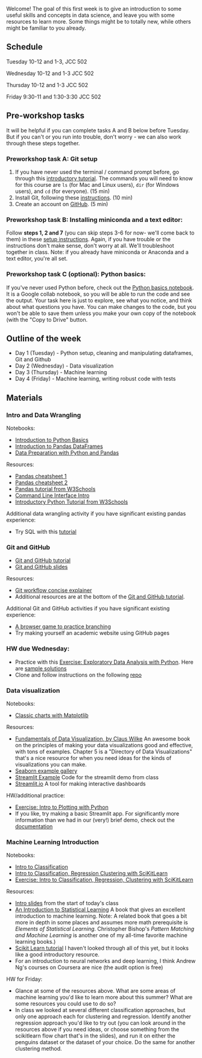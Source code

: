 

Welcome! The goal of this first week is to give an introduction to some useful skills and concepts in data science, and leave you with some resources to learn more. Some things might be to totally new, while others might be familiar to you already.

## Schedule

Tuesday 10-12 and 1-3, JCC 502

Wednesday 10-12 and 1-3 JCC 502

Thursday 10-12 and 1-3 JCC 502

Friday 9:30-11 and 1:30-3:30 JCC 502

## Pre-workshop tasks

It will be helpful if you can complete tasks A and B below before Tuesday. But if you can't or you run into trouble, don't worry - we can also work through these steps together.

### Preworkshop task A: Git setup

1. If you have never used the terminal / command prompt before, go through this [introductory tutorial](https://tutorial.djangogirls.org/en/intro_to_command_line/). The commands you will need to know for this course are `ls` (for Mac and Linux users), `dir` (for Windows users), and `cd` (for everyone). (15 min)
2. Install Git, following these [instructions](https://karink520.github.io/git-and-github-intro/install_git.html). (10 min)
3. Create an account on [GitHub](https://github.com). (5 min)

### Preworkshop task B: Installing miniconda and a text editor:

Follow **steps 1, 2 and 7** (you can skip steps 3-6 for now- we'll come back to them) in these [setup instructions](https://karinknudson.com/python_setup.pdf). Again, if you have trouble or the instructions don't make sense, don't worry at all. We'll troubleshoot together in class. Note: if you already have miniconda or Anaconda and a text editor, you're all set.

### Preworkshop task C (optional): Python basics:

If you've never used Python before, check out the [Python basics notebook](https://colab.research.google.com/drive/1-xnnJtSNYMwsizsR0q2Wc8Ys_jNt6srR). It is a Google collab notebook, so you will be able to run the code and see the output. Your task here is just to explore, see what you notice, and think about what questions you have. You can make changes to the code, but you won't be able to save them unless you make your own copy of the notebook (with the "Copy to Drive" button.

## Outline of the week

- Day 1 (Tuesday) - Python setup, cleaning and manipulating dataframes, Git and Github
- Day 2 (Wednesday) - Data visualization
- Day 3 (Thursday) - Machine learning
- Day 4 (Friday) - Machine learning, writing robust code with tests

## Materials

### Intro and Data Wrangling

Notebooks:

- [Introduction to Python Basics](https://colab.research.google.com/drive/1-xnnJtSNYMwsizsR0q2Wc8Ys_jNt6srR)
- [Introduction to Pandas DataFrames](https://colab.research.google.com/drive/1LoMojpmzeu8dxX6Uc6Wt9ky-MYy0ttq0)
- [Data Preparation with Python and Pandas](https://colab.research.google.com/drive/1YjYPxfbRPBlLT8w5wHpsDY2667EYeU4U)

Resources:

- [Pandas cheatsheet 1](https://drive.google.com/file/d/1UHK8wtWbADvHKXFC937IS6MTnlSZC_zB/view)
- [Pandas cheatsheet 2](https://pandas.pydata.org/Pandas_Cheat_Sheet.pdf)
- [Pandas tutorial from W3Schools](https://www.w3schools.com/python/pandas/default.asp)
- [Command Line Interface Intro](https://www.w3schools.com/whatis/whatis_cli.asp)
- [Introductory Python Tutorial from W3Schools](https://www.w3schools.com/python/python_variables.asp)

Additional data wrangling activity if you have significant existing pandas experience:
 - Try SQL with this [tutorial](https://www.w3schools.com/sql/)

### Git and GitHub

- [Git and GitHub tutorial](https://karink520.github.io/git-and-github-intro/git_workshop.html)
- [Git and GitHub slides](https://karink520.github.io/git-and-github-intro/git_workshop_slides.pdf)

Resources:
- [Git workflow concise explainer](https://karinknudson.com/git_workflow.html)
- Additional resources are at the bottom of the [Git and GitHub tutorial](https://karink520.github.io/git-and-github-intro/git_workshop.html).

Additional Git and GitHub activities if you have significant existing experience:
- [A browser game to practice branching](https://learngitbranching.js.org/)
- Try making yourself an academic website using GitHub pages

### HW due Wednesday:
- Practice with this [Exercise: Exploratory Data Analysis with Python](https://colab.research.google.com/drive/1CAP_k6HF88O-19wngS_5x2KN7Sfiwypo). Here are [sample solutions](https://colab.research.google.com/drive/1duLnyhAwB-THIKNzXDNEsGhHILtZ2KbP#scrollTo=2WUdwbKcvTpG)
- Clone and follow instructions on the following [repo](https://github.com/merterden98/intros)

### Data visualization

Notebooks:
- [Classic charts with Matplotlib](https://colab.research.google.com/drive/1BymAOKBf1arAYSLvpytrT0GetZK0zyLu)

Resources:
- [Fundamentals of Data Visualization, by Claus Wilke](https://clauswilke.com/dataviz/) An awesome book on the principles of making your data visualizations good and effective, with tons of examples. Chapter 5 is a "Directory of Data Visualizations" that's a nice resource for when you need ideas for the kinds of visualizations you can make.
- [Seaborn example gallery](https://seaborn.pydata.org/examples/index.html)
- [Streamlit Example](streamlit_example.py) Code for the streamlit demo from class 
- [Streamlit.io](https://streamlit.io/) A tool for making interactive dashboards

HW/additional practice:
- [Exercise: Intro to Plotting with Python](https://colab.research.google.com/drive/14WX9amWra-ChZj_PO6J37zrFc_sDRQ0J?usp=sharing)
- If you like, try making a basic Streamlit app. For significantly more information than we had in our (very!) brief demo, check out the [documentation](https://docs.streamlit.io/library/get-started/main-concepts)

### Machine Learning Introduction

Notebooks:
- [Intro to Classification](https://colab.research.google.com/drive/1ZV0PdqZYhwZTX3B2GI3U38phlavMxJne#scrollTo=WE9k86L-r6tv)
- [Intro to Classification, Regression Clustering with SciKitLearn](https://colab.research.google.com/drive/1DgGR6lTZ_V3gfAQZf29b1K1k2WJXQpge)
- [Exercise: Intro to Classification, Regression, Clustering with SciKitLearn](https://colab.research.google.com/drive/18yqgvYmSoe6RKHjf_B4Sgb-J0CL4UwUX?usp=sharing)

Resources:
- [Intro slides](https://docs.google.com/presentation/d/1p2O5dcB8nK-H2BQN-0Xjn5TWTqxacOq64HPfUsG8MlY/edit#slide=id.g11e0ab7bc9c_0_86) from the start of today's class
- [An Introduction to Statistical Learning](https://www.statlearning.com/) A book that gives an excellent introduction to machine learning. Note: A related book that goes a bit more in depth in some places and assumes more math prerequisite is *Elements of Statistical Learning*. Christopher Bishop's *Pattern Matching and Machine Learning* is another one of my all-time favorite machine learning books.)
- [Scikit Learn tutorial](https://inria.github.io/scikit-learn-mooc/index.html) I haven't looked through all of this yet, but it looks like a good introductory resource.
- For an introduction to neural networks and deep learning, I think Andrew Ng's courses on Coursera are nice (the audit option is free)

HW for Friday:
- Glance at some of the resources above. What are some areas of machine learning you'd like to learn more about this summer? What are some resources you could use to do so?
- In class we looked at several different classification approaches, but only one approach each for clustering and regression. Identify another regression approach you'd like to try out (you can look around in the resources above if you need ideas, or choose something from the scikitlearn flow chart that's in the slides), and run it on either the penguins dataset or the dataset of your choice. Do the same for another clustering method.
